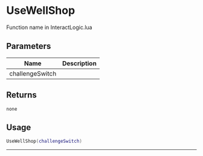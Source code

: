 # UseWellShop

Function name in InteractLogic.lua

## Parameters

| Name            | Description |
| --------------- | ----------- |
| challengeSwitch |             |

## Returns

`none`

## Usage

```lua
UseWellShop(challengeSwitch)
```

---
